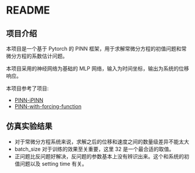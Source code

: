 # README

## 项目介绍

本项目是一个基于 Pytorch 的 PINN 框架，用于求解常微分方程的初值问题和常微分方程的系数估计问题。

本项目采用的神经网络为基础的 MLP 网络，输入为时间坐标，输出为系统的位移响应。


本项目参考了项目:

- [PINN-iPINN](https://github.com/jmorrow1000/PINN-iPINN)
- [PINN-with-forcing-function](https://github.com/jmorrow1000/PINN-with-forcing-function)

## 仿真实验结果

- 对于常微分方程系统来说，求解之后的位移和速度之间的数量级差异不能太大
- batch_size 对于训练的效果至关重要，这里 32 是一个最合适的取值。
- 正问题比反问题好解决，反问题的参数基本上没有辨识出来。这个和系统的初值问题以及 setting time 有关。
